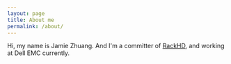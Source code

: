 ```yaml
---
layout: page
title: About me
permalink: /about/
---
```


Hi, my name is Jamie Zhuang. And I'm a committer of [RackHD](https://rackhd.github.io), and working at Dell EMC currently.
